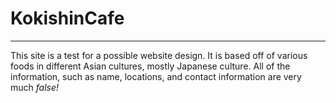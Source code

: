 # KokishinCafe
---------------------------------------------------------------------------------------
This site is a test for a possible website design.
It is based off of various foods in different Asian cultures, mostly Japanese culture.
All of the information, such as name, locations, and contact information are very much <i>false!</i>
